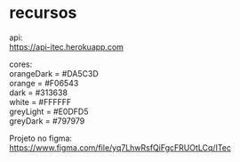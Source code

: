 # recursos

api:<br/>
https://api-itec.herokuapp.com

cores:<br/>
orangeDark = #DA5C3D <br/>
orange = #F06543 <br/>
dark = #313638 <br/>
white = #FFFFFF <br/>
greyLight = #E0DFD5 <br/>
greyDark = #797979 <br/>

Projeto no figma:<br/>
https://www.figma.com/file/yq7LhwRsfQiFgcFRUOtLCq/ITec

